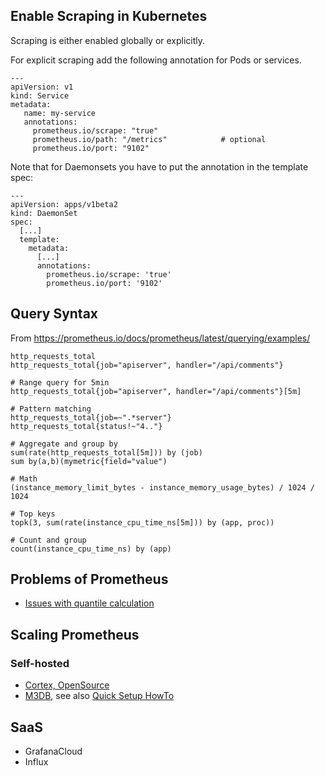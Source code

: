 ## Enable Scraping in Kubernetes

Scraping is either enabled globally or explicitly.

For explicit scraping add the following annotation for Pods or services.

    ---
    apiVersion: v1
    kind: Service
    metadata:
       name: my-service
       annotations:
         prometheus.io/scrape: "true"
         prometheus.io/path: "/metrics"            # optional
         prometheus.io/port: "9102"
         
Note that for Daemonsets you have to put the annotation in the template spec:

    ---
    apiVersion: apps/v1beta2
    kind: DaemonSet
    spec:
      [...]
      template:
        metadata:
          [...]
          annotations:
            prometheus.io/scrape: 'true'
            prometheus.io/port: '9102'

## Query Syntax

From https://prometheus.io/docs/prometheus/latest/querying/examples/

    http_requests_total
    http_requests_total{job="apiserver", handler="/api/comments"}
    
    # Range query for 5min
    http_requests_total{job="apiserver", handler="/api/comments"}[5m]
    
    # Pattern matching
    http_requests_total{job=~".*server"}
    http_requests_total{status!~"4.."}

    # Aggregate and group by
    sum(rate(http_requests_total[5m])) by (job)
    sum by(a,b)(mymetric{field="value")
    
    # Math
    (instance_memory_limit_bytes - instance_memory_usage_bytes) / 1024 / 1024
    
    # Top keys
    topk(3, sum(rate(instance_cpu_time_ns[5m])) by (app, proc))

    # Count and group
    count(instance_cpu_time_ns) by (app)

## Problems of Prometheus

- [Issues with quantile calculation](http://linuxczar.net/blog/2017/06/15/prometheus-histogram-2/)

## Scaling Prometheus

### Self-hosted

- [Cortex, OpenSource](https://www.cncf.io/blog/2018/12/18/cortex-a-multi-tenant-horizontally-scalable-prometheus-as-a-service/)
- [M3DB](https://github.com/m3db), see also [Quick Setup HowTo](https://lzone.de/blog/Prometheus+and+M3DB+in+Docker+in+5min)

## SaaS

- GrafanaCloud
- Influx
